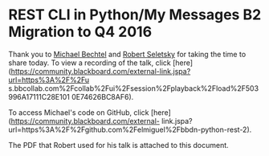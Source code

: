 # REST CLI in Python/My Messages B2 Migration to Q4 2016
Thank you to [Michael
Bechtel](https://community.blackboard.com/people/mb23565) and [Robert
Seletsky](https://community.blackboard.com/people/rs0048203) for taking the
time to share today. To view a recording of the talk, click
[here](https://community.blackboard.com/external-link.jspa?url=https%3A%2F%2Fu
s.bbcollab.com%2Fcollab%2Fui%2Fsession%2Fplayback%2Fload%2F503996A17111C28E101
0E74626BC8AF6).

To access Michael's code on GitHub, click
[here](https://community.blackboard.com/external-
link.jspa?url=https%3A%2F%2Fgithub.com%2Felmiguel%2Fbbdn-python-rest-2).

The PDF that Robert used for his talk is attached to this document.

